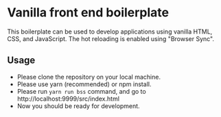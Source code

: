 # Vanilla front end boilerplate

This boilerplate can be used to develop applications using vanilla HTML, CSS, and JavaScript. The hot reloading is enabled using "Browser Sync".

## Usage

- Please clone the repository on your local machine.
- Please use yarn (recommended) or npm install.
- Please run `yarn run bss` command, and go to http://localhost:9999/src/index.html
- Now you should be ready for development.

